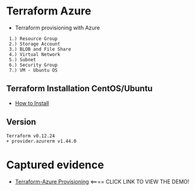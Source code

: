 # Terraform Azure

 - Terraform provisioning with Azure

```
 1.) Resource Group
 2.) Storage Account
 3.) BLOB and File Share
 4.) Virtual Network
 5.) Subnet
 6.) Security Group
 7.) VM - Ubuntu OS
```

## Terraform Installation CentOS/Ubuntu

* [How to Install](https://linoxide.com/linux-how-to/how-to-install-terraform-on-centos-ubuntu/)

## Version
```
Terraform v0.12.24
+ provider.azurerm v1.44.0
```
# Captured evidence

* [Terraform-Azure Provisioning](https://daduber-storage.s3-ap-southeast-1.amazonaws.com/GIFs/azure-vm-creation.gif) <==== CLICK LINK TO VIEW THE DEMO!


